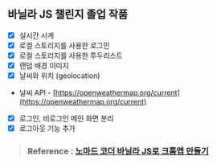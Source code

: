 ## 바닐라 JS 챌린지 졸업 작품

- [x] 실시간 시계
- [x] 로컬 스토리지를 사용한 로그인
- [x] 로컬 스토리지를 사용한 투두리스트
- [x] 랜덤 배경 이미지
- [x] 날씨와 위치 (geolocation)
* 날씨 API - [https://openweathermap.org/current](https://openweathermap.org/current)
- [x] 로그인, 비로그인 메인 화면 분리
- [x] 로그아웃 기능 추가

> ### Reference : [노마드 코더 바닐라 JS로 크롬앱 만들기](https://nomadcoders.co/javascript-for-beginners/)
